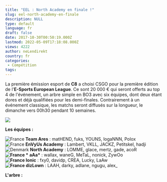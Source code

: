 ```yaml
---
title: "EEL : North Academy en finale !"
slug: eel-north-academy-en-finale
description: NULL
type: default
language: fr
draft: false
date: 2017-10-30T00:50:19.000Z
lastmod: 2022-05-09T17:18:08.000Z
views: 4222
author: neLendirekt
country: fr
categories:
 - Compétition
tags:
---
```

La première émission esport de **C8** a choisi CSGO pour la première édition de l'**E-Sports European League**. Ce sont 20 000 € qui seront offerts au top 4 de l'événement, un arbre simple en BO3 avec six équipes, dont deux étant dores et déjà qualifiées pour les demi-finales. Contrairement à un événement classique, les matchs seront diffusés sur la longueur, le dimanche vers 00h30 pendant 10 semaines.

![](https://flickshot-ue.s3.eu-west-2.amazonaws.com/flickshot/article/59c8ced4b6a9d/images/t5UTEucMYrQ4FBQ0llfXGnYsL61VWY1Eum6xQUeg.png)

**Les équipes :**

![France](/images/countries/fr.svg)⁠ **Team Ares** : matHEND, fuks, YOUNS, logaNNN, Polox  
![France](/images/countries/fr.svg)⁠ **EnVyUs Academy** : Lambert, VKLL, JACKZ, Petitskel, hadji  
![Denmark](/images/countries/dk.svg)⁠ **⁠North Academy** : LOMME, glace, mertz, gade, acoR  
**![France](/images/countries/fr.svg)⁠ \*** **aAa\*** : wallax, waneG, MeTaL, nonick, ZywOo  
**![France](/images/countries/fr.svg)⁠ Ionic** : fxy0, davidp, CREA, Lucky, LaAw  
**![France](/images/countries/fr.svg)⁠ dizLown** : LAAH, darky, adlane, ngugu, alex\_

**L'arbre :**
  
  
